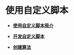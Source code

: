 # 使用自定义脚本<a name="modelarts_23_0231"></a>

-   **[使用自定义脚本简介](使用自定义脚本简介.md)**  

-   **[开发自定义脚本](开发自定义脚本.md)**  

-   **[创建算法](创建算法.md)**  


